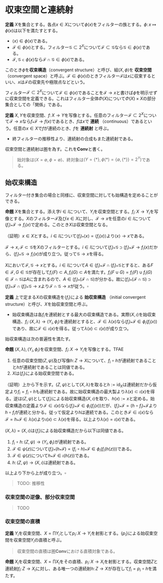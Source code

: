 
# 収束空間と連続射

__定義__ $X$を集合とする。各点$x\in X$について$\phi(x)$をフィルターの族とする。$\phi\colon x\mapsto\phi(x)$は以下を満たすとする。

- $\langle x \rangle\in\phi(x)$である。
- $\mathscr{F}\in\phi(x)$とする。フィルター$\mathscr{G}\subset 2^{X}$について$\mathscr{F}\subset\mathscr{G}$なら$\mathscr{G}\in\phi(x)$である。
- $\mathscr{F}, \mathscr{G}\in\phi(x)$なら$\mathscr{F}\cap\mathscr{G}\in\phi(x)$である。

このとき$\phi$を**収束構造**（convergent structure）と呼び、組$(X, \phi)$を **収束空間** （convergent space）と呼ぶ。$\mathscr{F}\in\phi(x)$のときフィルター$\mathscr{F}$は$x$に収束するといい、$x$は$\mathscr{F}$の収束先や極限点などという。

フィルター$\mathscr{F}\subset 2^{X}$について$\mathscr{F}\in\phi(x)$であることを$\mathscr{F}\rightarrow x$と書けば$\phi$を明示せずに収束空間を定義できる。これはフィルター全体$\Phi(X)$について$\Phi(X)\times X$の部分集合としての「関係」である。

__定義__ $X, Y$を収束空間、$f\colon X\rightarrow Y$を写像とする。任意のフィルター$\mathscr{F}\subset 2^{X}$について$\mathscr{F}\rightarrow x$なら$f_{\ast}\mathscr{F}\rightarrow f(x)$であるとき、$f$は$x$で **連続** （continuous）であるという。任意の$x\in X$で$f$が連続のとき、$f$を **連続射** と呼ぶ。

- 終フィルターの推移性より、連続射の合成もまた連続射である。

収束空間と連続射は圏を為す。これを$\mathbf{Conv}$と書く。

> 始対象は$(X=\emptyset, \phi=\emptyset)$、終対象は$(Y=\lbrace \ast \rbrace, \phi(\ast)=\lbrace\emptyset, \lbrace \ast \rbrace \rbrace=2^{Y})$である。




## 始収束構造

フィルター付き集合の場合と同様に、収束空間に対しても始構造を定めることができる。

__命題__ $X$を集合とする。添え字$i\in I$について、$Y_{i}$を収束空間とする。$f_{i}\colon X\rightarrow Y_{i}$を写像とする。$X$のフィルター$\mathscr{F}$及び$x\in X$に対し、$\mathscr{F}\rightarrow x$を任意の$i\in I$について$(f_{i})_{\ast}\mathscr{F}\rightarrow f_{i}(x)$で定める。このとき$X$は収束空間となる。

（証明）$x\in X$とする。$i\in I$について$(f_{i})_{\ast}\langle x \rangle=\langle f_{i}(x) \rangle$より$\langle x \rangle\rightarrow x$である。

$\mathscr{F}\rightarrow x, \mathscr{F}\subset\mathscr{G}$を$X$のフィルターとする。$i\in I$について$(f_{i})_{\ast}\mathscr{G}\supset(f_{i})_{\ast}\mathscr{F}\rightarrow f_{i}(x)$だから、$(f_{i})_{\ast}\mathscr{G}\rightarrow f_{i}(x)$が成り立つ。従って$\mathscr{G}\rightarrow x$を得る。

$X$において$\mathscr{F}, \mathscr{G}\rightarrow x$とする。$i\in I$について$A\in(f_{i})_{\ast}\mathscr{F}\cap(f_{i})_{\ast}\mathscr{G}$とすると、ある$F\in\mathscr{F}, G\in\mathscr{G}$が存在して$f_{i}(F)\subset A, f_{i}(G)\subset A$を満たす。$f_{i}(F\cup G)=f_{i}(F)\cup f_{i}(G)\in\mathscr{F}\cap\mathscr{G}$は$A$に含まれるので、$A\in(f_{i})_{\ast}(\mathscr{F}\cap\mathscr{G})$が分かる。故に$(f_{i})_{\ast}(\mathscr{F}\cap\mathscr{G})\supset (f_{i})_{\ast}\mathscr{F}\cap(f_{i})_{\ast}\mathscr{G}\rightarrow x$より$\mathscr{F}\cap\mathscr{G}\rightarrow x$が従う。$\square$

__定義__ 上で定まる$X$の収束構造を$\lbrace f_{i} \rbrace$による **始収束構造** （initial convergent structure）と呼び、$X$を始収束空間と呼ぶ。

- 始収束構造は各$f_{i}$を連続射とする最大の収束構造である。実際$(X, \iota)$を始収束構造、$f_{i}\colon(X, \lambda)\rightarrow (Y_{i}, \phi_{i})$を連続射とすると、$\mathscr{F}\in\lambda(x)$なら$(f_{i})_{\ast}\mathscr{F}\in\phi_{i}(f_{i}(x))$であり、故に$\mathscr{F}\in\iota(x)$を得る。従って$\lambda(x)\subset\iota(x)$が成り立つ。

始収束構造は次の普遍性を満たす。

__命題__ $(X, \lambda), (Y_{i}, \phi_{i})$を収束空間、$f_{i}\colon X\rightarrow Y_{i}$を写像とする。TFAE

1. 任意の収束空間$(Z, \psi)$及び写像$h\colon Z\rightarrow X$について、$f_{i}\circ h$が連続射であることと$h$が連続射であることは同値である。
1. $X$は$\lbrace f_{i} \rbrace$による始収束空間である。

（証明）上から下を示す。$(Z, \psi)$として$(X, \lambda)$を取ると$h:=\mathrm{id}_{X}$は連続射だから仮定より$f_{i}=f_{i}\circ h$も連続射である。故に始収束構造の最大製より$\lambda(x)\subset\iota(x)$を得る。逆は$(Z, \psi)$として$\lbrace f_{i} \rbrace$による始収束構造$(X, \iota)$を取り、$h(x):=x$と定める。始収束構造の定義より$\mathscr{F}\in\iota(x)$なら$(f_{i})_{\ast}\mathscr{F}\in\phi_{i}(f_{i}(x))$だが、$(f_{i})_{\ast}\mathscr{F}=(h\circ f_{i})_{\ast}\mathscr{F}$より$h\circ f_{i}$が連続と分かる。従って仮定より$h$は連続である。このとき$\mathscr{F}\in\iota(x)$なら$\mathscr{F}=h_{\ast}\mathscr{F}\in\lambda(x)$より$\iota(x)\subset\lambda(x)$を得る。以上より$\lambda(x)=\iota(x)$である。

$(X, \lambda)=(X, \iota)$は$\lbrace f_{i} \rbrace$による始収束構造だから以下は同値である。

1. $f_{i}\circ h\colon (Z, \psi)\rightarrow (Y_{i}, \phi_{i})$が連続射である。
1. $\mathscr{F}\in\psi(z)$について$(f_{i})_{\ast}(h_{\ast}\mathscr{F})=(f_{i}\circ h)_{\ast}\mathscr{F}\in\phi_{i}(f_{i}(h(z)))$である。
1. $\mathscr{F}\in\psi(z)$について$h_{\ast}\mathscr{F}\in \iota(h(z))$である。
1. $h\colon (Z, \psi)\rightarrow (X, \iota)$は連続射である。

以上より下から上が成り立つ。$\square$

> TODO: 推移性

### 収束空間の逆像、部分収束空間

> TODO





### 収束空間の直積

__定義__ $Y_{i}$を収束空間、$X=\prod Y_{i}$として$p_{i}\colon X\rightarrow Y_{i}$を射影とする。$\lbrace p_{i} \rbrace$による始収束空間を収束空間$Y_{i}$の直積と呼ぶ。

> 収束空間の直積は圏$\mathbf{Conv}$における直積対象である。

__命題__ $X_{i}$を収束空間、$X=\prod X_{i}$をその直積、$p_{i}\colon X\rightarrow X_{i}$を射影とする。収束空間$Z$と連続射$f_{i}\colon Z\rightarrow X_{i}$に対し、ある唯一つの連続射$h\colon Z\rightarrow X$が存在して$f_{i}=p_{i}\circ h$を満たす。

<!-- 
（証明）$h(z):=(f_{i}(z))$が連続射となることを示せばよい。$Z$において$\mathscr{H}\rightarrow z$とする。$f_{i}$は連続射なので$(f_{i})_{\ast}\mathscr{H}\rightarrow f_{i}(z)$が成り立つ。推移性より$(f_{i})_{\ast}=p_{i}\circ h_{\ast}$だから$p_{i}(h_{\ast}\mathscr{H})=( f_{i} )_{\ast}\mathscr{H}\rightarrow f_{i}(z)=p_{i}( h(z) )$が成り立つ。故に$h_{\ast}\mathscr{H}\rightarrow h(z)$を得る。$\square$
-->